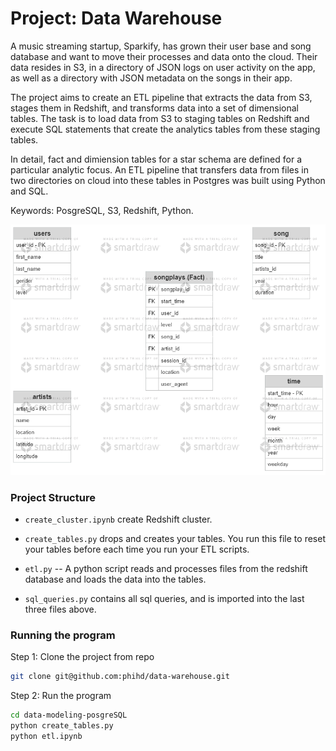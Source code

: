 # Project: Data Warehouse
A music streaming startup, Sparkify, has grown their user base and song database and want to move their processes and data onto the cloud. Their data resides in S3, in a directory of JSON logs on user activity on the app, as well as a directory with JSON metadata on the songs in their app.

The project aims to create an ETL pipeline that extracts the data from S3, stages them in Redshift, and transforms data into a set of dimensional tables. The task is to load data from S3 to staging tables on Redshift and execute SQL statements that create the analytics tables from these staging tables.

In detail, fact and dimiension tables for a star schema are defined for a particular analytic focus. An ETL pipeline that transfers data from files in two directories on cloud into these tables in Postgres was built using Python and SQL.

Keywords: PosgreSQL, S3, Redshift, Python.

![](schema.png)

### Project Structure

  * `create_cluster.ipynb` create Redshift cluster.

  * `create_tables.py` drops and creates your tables. You run this file to reset your tables before each time you run your ETL scripts.
  
  * `etl.py` -- A python script reads and processes files from the redshift database and loads the data into the tables.
  
  * `sql_queries.py` contains all sql queries, and is imported into the last three files above.
  
### Running the program
Step 1: Clone the project from repo
```bash
git clone git@github.com:phihd/data-warehouse.git
```
Step 2: Run the program
```bash
cd data-modeling-posgreSQL
python create_tables.py
python etl.ipynb
```